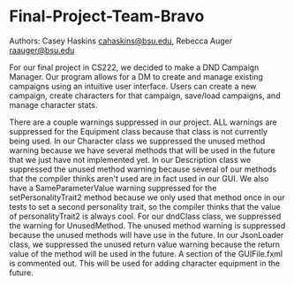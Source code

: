 # Final-Project-Team-Bravo

Authors: Casey Haskins <cahaskins@bsu.edu>, Rebecca Auger <raauger@bsu.edu>

For our final project in CS222, we decided to make a DND Campaign Manager. Our program allows for a DM to create and manage existing campaigns using an intuitive user interface. Users can create a new campaign, create characters for that campaign, save/load campaigns, and manage character stats. 

There are a couple warnings suppressed in our project. ALL warnings are suppressed for the Equipment class because that class is not currently being used. In our Character class we suppressed the unused method warning because we have several methods that will be used in the future that we just have not implemented yet. In our Description class we suppressed the unused method warning because several of our methods that the compiler thinks aren't used are in fact used in our GUI. We also have a SameParameterValue warning suppressed for the setPersonalityTrait2 method because we only used that method once in our tests to set a second personality trait, so the compiler thinks that the value of personalityTrait2 is always cool. For our dndClass class, we suppressed the warning for UnusedMethod. The unused method warning is suppressed because the unused methods will have use in the future. In our JsonLoader class, we suppressed the unused return value warning because the return value of the method will be used in the future.
A section of the GUIFile.fxml is commented out. This will be used for adding character equipment in the future.
